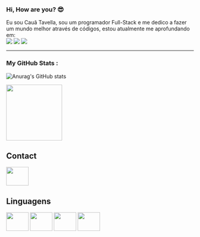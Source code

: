### Hi, How are you? :sunglasses:

Eu sou Cauã Tavella, sou um programador Full-Stack e me dedico a fazer um mundo melhor através de códigos, estou atualmente me aprofundando em:
<br>
<img src="https://img.shields.io/badge/JavaScript-F7DF1E?style=for-the-badge&logo=javascript&logoColor=black"/>
<img src="https://img.shields.io/badge/TypeScript-007ACC?style=for-the-badge&logo=typescript&logoColor=white"/>
<img src="https://img.shields.io/badge/React-20232A?style=for-the-badge&logo=react&logoColor=61DAFB"/>
________________________________________________________________________________________________________________________________________________

### My GitHub Stats :
![Anurag's GitHub stats](https://github-readme-stats.vercel.app/api?username=caua-dev-coder&theme=ambient_gradient&show_icons=true)

<div>
<img height="150em" src ="https://github-readme-stats.vercel.app/api/top-langs/?username=caua-dev-coder&layout=compact"/>
</div>

## Contact
<a href="https://www.linkedin.com/in/cauã-tavella-456607242/">

  <img src=https://cdn.jsdelivr.net/gh/devicons/devicon/icons/linkedin/linkedin-original.svg align="center" height="50" width="60">
  </a>

## Linguagens
<div>
 <img src=https://cdn.jsdelivr.net/gh/devicons/devicon/icons/javascript/javascript-original.svg align="center" height="50" width="60">
 <img src=https://cdn.jsdelivr.net/gh/devicons/devicon/icons/react/react-original.svg align="center" height="50" width="60">
 <img src=https://cdn.jsdelivr.net/gh/devicons/devicon/icons/html5/html5-original.svg align="center" height="50" width="60">
 <img src=https://cdn.jsdelivr.net/gh/devicons/devicon/icons/css3/css3-original.svg align="center" height="50" width="60">
 </div>
